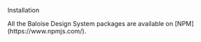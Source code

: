 <bal-doc-banner id="anchor--development-installation--page" subtitle="Development">Installation</bal-doc-banner>

<bal-doc-lead>
  All the Baloise Design System packages are available on [NPM](https://www.npmjs.com/).
</bal-doc-lead>
